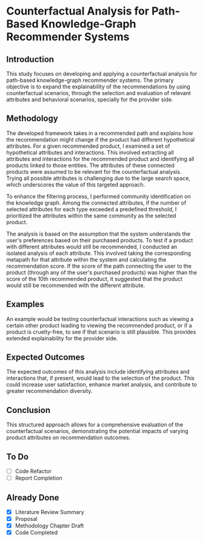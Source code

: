 # Counterfactual Analysis for Path-Based Knowledge-Graph Recommender Systems

## Introduction
This study focuses on developing and applying a counterfactual analysis for path-based knowledge-graph recommender systems. The primary objective is to expand the explainability of the recommendations by using counterfactual scenarios, through the selection and evaluation of relevant attributes and behavioral scenarios, specially for the provider side.

## Methodology
The developed framework takes in a recommended path and explains how the recommendation might change if the product had different hypothetical attributes. For a given recommended product, I examined a set of hypothetical attributes and interactions. This involved extracting all attributes and interactions for the recommended product and identifying all products linked to those entities. The attributes of these connected products were assumed to be relevant for the counterfactual analysis. Trying all possible attributes is challenging due to the large search space, which underscores the value of this targeted approach.

To enhance the filtering process, I performed community identification on the knowledge graph. Among the connected attributes, if the number of selected attributes for each type exceeded a predefined threshold, I prioritized the attributes within the same community as the selected product.

The analysis is based on the assumption that the system understands the user's preferences based on their purchased products. To test if a product with different attributes would still be recommended, I conducted an isolated analysis of each attribute. This involved taking the corresponding metapath for that attribute within the system and calculating the recommendation score. If the score of the path connecting the user to the product (through any of the user's purchased products) was higher than the score of the 10th recommended product, it suggested that the product would still be recommended with the different attribute.

## Examples
An example would be testing counterfactual interactions such as viewing a certain other product leading to viewing the recommended product, or if a product is cruelty-free, to see if that scenario is still plausible. This provides extended explainability for the provider side.

## Expected Outcomes
The expected outcomes of this analysis include identifying attributes and interactions that, if present, would lead to the selection of the product. This could increase user satisfaction, enhance market analysis, and contribute to greater recommendation diversity.

## Conclusion
This structured approach allows for a comprehensive evaluation of the counterfactual scenarios, demonstrating the potential impacts of varying product attributes on recommendation outcomes.


## To Do
- [ ] Code Refactor
- [ ] Report Completion

## Already Done
- [x] Literature Review Summary
- [x] Proposal
- [x] Methodology Chapter Draft
- [x] Code Completed